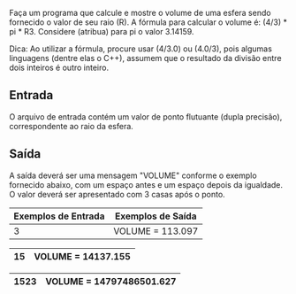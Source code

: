 Faça um programa que calcule e mostre o volume de uma esfera sendo fornecido o valor de seu raio (R). A fórmula para calcular o volume é: (4/3) * pi * R3. Considere (atribua) para pi o valor 3.14159.

Dica: Ao utilizar a fórmula, procure usar (4/3.0) ou (4.0/3), pois algumas linguagens (dentre elas o C++), assumem que o resultado da divisão entre dois inteiros é outro inteiro.

## **Entrada**

O arquivo de entrada contém um valor de ponto flutuante (dupla precisão), correspondente ao raio da esfera.

## **Saída**

A saída deverá ser uma mensagem "VOLUME" conforme o exemplo fornecido abaixo, com um espaço antes e um espaço depois da igualdade. O valor deverá ser apresentado com 3 casas após o ponto.

| **Exemplos de Entrada** | **Exemplos de Saída** |
| --- | --- |
| 3 | VOLUME = 113.097 |

| 15 | VOLUME = 14137.155 |
| --- | --- |

| 1523 | VOLUME = 14797486501.627 |
| --- | --- |